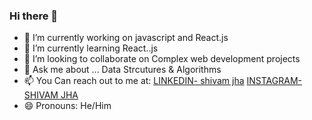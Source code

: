 ### Hi there 👋



- 🔭 I’m currently working on javascript and React.js
- 🌱 I’m currently learning  React..js
- 👯 I’m looking to collaborate on Complex web development projects
- 💬 Ask me about ... Data Strcutures & Algorithms
- 📫 You Can reach out to me at: [LINKEDIN- shivam jha](www.linkedin.com/in/shivammjha)  [INSTAGRAM-SHIVAM JHA](https://www.instagram.com/shivam.jha_/)
- 😄 Pronouns: He/Him



